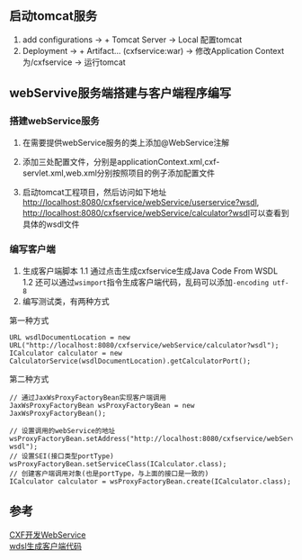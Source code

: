 ## 启动tomcat服务
1. add configurations -> + Tomcat Server -> Local 配置tomcat
2. Deployment -> + Artifact... (cxfservice:war) -> 修改Application Context为/cxfservice -> 运行tomcat

## webServive服务端搭建与客户端程序编写

### 搭建webService服务
1. 在需要提供webService服务的类上添加@WebService注解

2. 添加三处配置文件，分别是applicationContext.xml,cxf-servlet.xml,web.xml分别按照项目的例子添加配置文件

3. 启动tomcat工程项目，然后访问如下地址[http://localhost:8080/cxfservice/webService/userservice?wsdl](http://localhost:8080/cxfservice/webService/userservice?wsdl),
[http://localhost:8080/cxfservice/webService/calculator?wsdl](http://localhost:8080/cxfservice/webService/calculator?wsdl)可以查看到具体的wsdl文件

### 编写客户端
1. 生成客户端脚本
1.1 通过点击生成cxfservice生成Java Code From WSDL  
1.2 还可以通过`wsimport`指令生成客户端代码，乱码可以添加`-encoding utf-8`
2. 编写测试类，有两种方式

第一种方式
```
URL wsdlDocumentLocation = new URL("http://localhost:8080/cxfservice/webService/calculator?wsdl");
ICalculator calculator = new CalculatorService(wsdlDocumentLocation).getCalculatorPort();
```

第二种方式
    
```
// 通过JaxWsProxyFactoryBean实现客户端调用
JaxWsProxyFactoryBean wsProxyFactoryBean = new JaxWsProxyFactoryBean();

// 设置调用的webService的地址
wsProxyFactoryBean.setAddress("http://localhost:8080/cxfservice/webService/calculator?wsdl");
// 设置SEI(接口类型portType)
wsProxyFactoryBean.setServiceClass(ICalculator.class);
// 创建客户端调用对象(也是portType，与上面的接口是一致的)
ICalculator calculator = wsProxyFactoryBean.create(ICalculator.class);
```

## 参考
[CXF开发WebService](https://www.cnblogs.com/qianna-daisy/p/6681970.html)  
[wdsl生成客户端代码](https://blog.csdn.net/yishichangan1/article/details/51861970)
